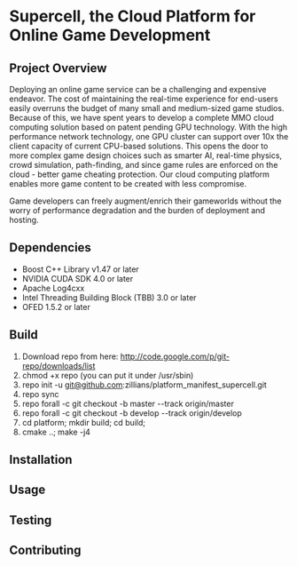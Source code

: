 Supercell, the Cloud Platform for Online Game Development
=========================================================

Project Overview
----------------

Deploying an online game service can be a challenging and expensive
endeavor. The cost of maintaining the real-time experience for
end-users easily overruns the budget of many small and medium-sized
game studios. Because of this, we have spent years to develop a
complete MMO cloud computing solution based on patent pending GPU
technology. With the high performance network technology, one GPU
cluster can support over 10x the client capacity of current CPU-based
solutions. This opens the door to more complex game design choices
such as smarter AI, real-time physics, crowd simulation, path-finding,
and since game rules are enforced on the cloud - better game cheating protection.
Our cloud computing platform enables more game content to be created with less compromise.

Game developers can freely augment/enrich their gameworlds without the worry of
performance degradation and the burden of deployment and hosting.

Dependencies
------------
* Boost C++ Library v1.47 or later
* NVIDIA CUDA SDK 4.0 or later
* Apache Log4cxx
* Intel Threading Building Block (TBB) 3.0 or later
* OFED 1.5.2 or later

Build
-----

1. Download repo from here: http://code.google.com/p/git-repo/downloads/list
2. chmod +x repo (you can put it under /usr/sbin)
3. repo init -u git@github.com:zillians/platform_manifest_supercell.git
4. repo sync
5. repo forall -c git checkout -b master --track origin/master
6. repo forall -c git checkout -b develop --track origin/develop
7. cd platform; mkdir build; cd build;
8. cmake ..; make -j4

Installation
------------


Usage
-----


Testing
-------


Contributing
------------
